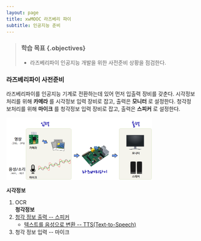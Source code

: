 ```yaml
---
layout: page
title: xwMOOC 라즈베리 파이
subtitle: 인공지능 준비
---
```


> ### 학습 목표 {.objectives}
>
> * 라즈베리파이 인공지능 개발을 위한 사전준비 상황을 점검한다.


### 라즈베리파이 사전준비

라즈베리파이를 인공지능 기계로 전환하는데 있어 먼저 입출력 장비를 갖춘다.
시각정보처리를 위해 **카메라** 를 시각정보 입력 장비로 잡고, 출력은 **모니터** 로 설정한다.
청각정보처리를 위해 **마이크** 를 청각정보 입력 장비로 잡고, 출력은 **스피커** 로 설정한다.


<img src="fig/rpi-ai-prereq.png" alt="라즈베리파이 사전준비" width="77%" />

**시각정보**  
1. OCR  
**청각정보**  
1. [청각 정보 출력 -- 스피커](rpi-audio-play.html)  
    - [텍스트를 음성으로 변환 -- TTS(Text-to-Speech)](rpi-tts.html)  
2. 청각 정보 입력 -- 마이크